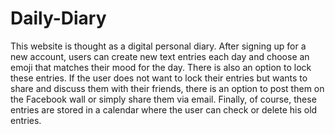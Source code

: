 # Daily-Diary
This website is thought as a digital personal diary. After signing up for a new account, users can create new text entries each day and choose an emoji that matches their mood for the day. There is also an option to lock these entries. If the user does not want to lock their entries but wants to share and discuss them with their friends, there is an option to post them on the Facebook wall or simply share them via email. Finally, of course, these entries are stored in a calendar where the user can check or delete his old entries.
